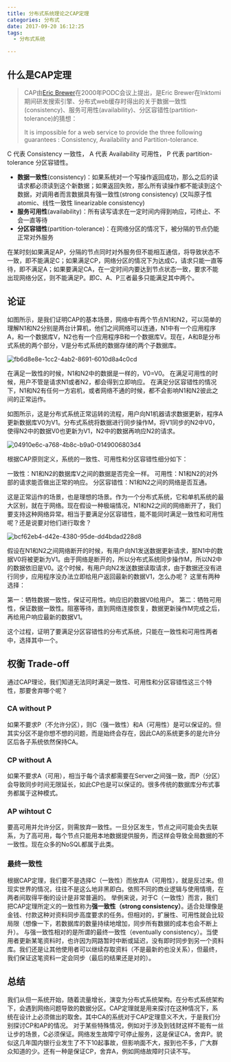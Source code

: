 ```yaml
---
title: 分布式系统理论之CAP定理
categories: 分布式
date: 2017-09-20 16:12:25
tags: 
  - 分布式系统

---
```


## 什么是CAP定理

> CAP由[Eric Brewer](https://en.wikipedia.org/wiki/Eric_Brewer_(scientist))在2000年PODC会议上提出，是Eric Brewer在Inktomi期间研发搜索引擎、分布式web缓存时得出的关于数据一致性(consistency)、服务可用性(availability)、分区容错性(partition-tolerance)的猜想：
>
> It is impossible for a web service to provide the three following guarantees : Consistency, Availability and Partition-tolerance.

C 代表 Consistency 一致性， A 代表 Availability 可用性， P 代表 partition-tolerance 分区容错性。
<!--more-->

- **数据一致性**(consistency)：如果系统对一个写操作返回成功，那么之后的读请求都必须读到这个新数据；如果返回失败，那么所有读操作都不能读到这个数据，对调用者而言数据具有强一致性(strong consistency) (又叫原子性 atomic、线性一致性 linearizable consistency)
- **服务可用性**(availability)：所有读写请求在一定时间内得到响应，可终止、不会一直等待
- **分区容错性**(partition-tolerance)：在网络分区的情况下，被分隔的节点仍能正常对外服务

在某时刻如果满足AP，分隔的节点同时对外服务但不能相互通信，将导致状态不一致，即不能满足C；如果满足CP，网络分区的情况下为达成C，请求只能一直等待，即不满足A；如果要满足CA，在一定时间内要达到节点状态一致，要求不能出现网络分区，则不能满足P。即C、A、P三者最多只能满足其中两个。

## 论证
如图所示，是我们证明CAP的基本场景，网络中有两个节点N1和N2，可以简单的理解N1和N2分别是两台计算机，他们之间网络可以连通，N1中有一个应用程序A，和一个数据库V，N2也有一个应用程序B和一个数据库V。现在，A和B是分布式系统的两个部分，V是分布式系统的数据存储的两个子数据库。

![fb6d8e8e-1cc2-4ab2-8691-6010d8a4c0cd](https://i.loli.net/2020/08/22/aOhnCg5yRKJikSm.jpg)

在满足一致性的时候，N1和N2中的数据是一样的，V0=V0。
在满足可用性的时候，用户不管是请求N1或者N2，都会得到立即响应。
在满足分区容错性的情况下，N1和N2有任何一方宕机，或者网络不通的时候，都不会影响N1和N2彼此之间的正常运作。

如图所示，这是分布式系统正常运转的流程，用户向N1机器请求数据更新，程序A更新数据库V0为V1。分布式系统将数据进行同步操作M，将V1同步的N2中V0，使得N2中的数据V0也更新为V1，N2中的数据再响应N2的请求。

![04910e6c-a768-4b8c-b9a0-0149006803d4](https://i.loli.net/2020/08/22/Vul7CZY5i4AxeH8.jpg)

根据CAP原则定义，系统的一致性、可用性和分区容错性细分如下：

一致性：N1和N2的数据库V之间的数据是否完全一样。
可用性：N1和N2的对外部的请求能否做出正常的响应。
分区容错性：N1和N2之间的网络是否互通。

这是正常运作的场景，也是理想的场景。作为一个分布式系统，它和单机系统的最大区别，就在于网络。现在假设一种极端情况，N1和N2之间的网络断开了，我们要支持这种网络异常。相当于要满足分区容错性，能不能同时满足一致性和可用性呢？还是说要对他们进行取舍？

![bcf62eb4-d42e-4380-95de-dd4bdad228d8](https://i.loli.net/2020/08/22/oBEMSxLCYl98QfU.jpg)

假设在N1和N2之间网络断开的时候，有用户向N1发送数据更新请求，那N1中的数据V0将被更新为V1。由于网络是断开的，所以分布式系统同步操作M，所以N2中的数据依旧是V0。这个时候，有用户向N2发送数据读取请求，由于数据还没有进行同步，应用程序没办法立即给用户返回最新的数据V1，怎么办呢？
这里有两种选择：

第一：牺牲数据一致性，保证可用性。响应旧的数据V0给用户。
第二：牺牲可用性，保证数据一致性。阻塞等待，直到网络连接恢复，数据更新操作M完成之后，再给用户响应最新的数据V1。

这个过程，证明了要满足分区容错性的分布式系统，只能在一致性和可用性两者中，选择其中一个。



## 权衡 Trade-off

通过CAP理论，我们知道无法同时满足一致性、可用性和分区容错性这三个特性，那要舍弃哪个呢？

### CA without P

如果不要求P（不允许分区），则C（强一致性）和A（可用性）是可以保证的。但其实分区不是你想不想的问题，而是始终会存在，因此CA的系统更多的是允许分区后各子系统依然保持CA。

### CP without A

如果不要求A（可用），相当于每个请求都需要在Server之间强一致，而P（分区）会导致同步时间无限延长，如此CP也是可以保证的。很多传统的数据库分布式事务都属于这种模式。

### AP wihtout C

要高可用并允许分区，则需放弃一致性。一旦分区发生，节点之间可能会失去联系，为了高可用，每个节点只能用本地数据提供服务，而这样会导致全局数据的不一致性。现在众多的NoSQL都属于此类。


### 最终一致性
根据CAP定理，我们要不是选择C（一致性）而放弃A（可用性），就是反过来。但现实世界的情况，往往不是这么地非黑即白。依照不同的商业逻辑与使用情境，在两者间取得平衡的设计是非常普遍的。
举例来说，对于C（一致性）而言，我们把CAP定理所定义的一致性称为**强一致性（strong consistency）**。适合处理像是金钱、付款这种对资料同步高度要求的任务。但相对的，扩展性、可用性就会比较局限（想像一下，若数据库的数量持续地增加，同步所有数据的成本也会不断上升）。
与强一致性相对的是所谓的最终一致性（eventually consistency）。当使用者更新某笔资料时，也许因为网路暂时中断或延迟，没有即时同步到另一个资料库。我们还是让其他使用者可以继续存取资料（不是最新的也没关系），但最终，我们保证这笔资料一定会同步（最后的结果还是对的）。

## 总结
我们从但一系统开始，随着流量增长，演变为分布式系统架构。在分布式系统架构下，会遇到网络问题导致的数据分区。CAP定理就是用来探讨在这种情况下，系统在设计上必须做出的取舍。其中CA的系统对于CAP定理意义不大，于是我们分别探讨CP和AP的情况。
对于某些特殊情况，例如对于涉及到钱财这样不能有一丝让步的场景，C必须保证。网络发生故障宁可停止服务，这是保证CA，舍弃P。貌似这几年国内银行业发生了不下10起事故，但影响面不大，报到也不多，广大群众知道的少。还有一种是保证CP，舍弃A，例如网络故障时只读不写。
